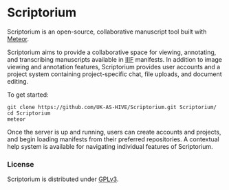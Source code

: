 # Scriptorium

Scriptorium is an open-source, collaborative manuscript tool built with [Meteor](http://meteor.com).

Scriptorium aims to provide a collaborative space for viewing, annotating, and transcribing manuscripts available in [IIIF](http://iiif.io) manifests. In addition to image viewing and annotation features, Scriptorium provides user accounts and a project system containing project-specific chat, file uploads, and document editing. 

To get started:
```
git clone https://github.com/UK-AS-HIVE/Scriptorium.git Scriptorium/
cd Scriptorium
meteor
```

Once the server is up and running, users can create accounts and projects, and begin loading manifests from their preferred repositories. A contextual help system is available for navigating individual features of Scriptorium.

### License
Scriptorium is distributed under [GPLv3](http://www.gnu.org/licenses/gpl-3.0.en.html).
